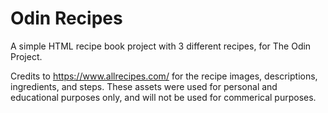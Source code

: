 # Odin Recipes

A simple HTML recipe book project with 3 different recipes, for The Odin Project.

Credits to https://www.allrecipes.com/ for the recipe images, descriptions, ingredients, and steps. These assets were used for personal and educational purposes only, and will not be used for commerical purposes.